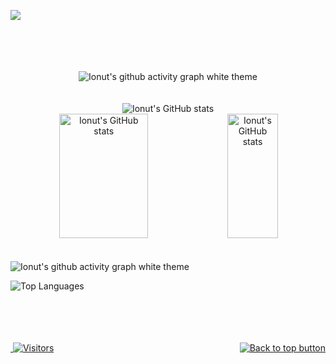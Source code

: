 [<img src="https://github-ads.s3.eu-central-1.amazonaws.com/support-ukraine.svg?t=1" />](https://supportukrainenow.org)

<br>
<br>
<br>
<br>

<!-- SVG Typing -->
<div align="center" id="top">
  <picture>
    <source media="(prefers-color-scheme: dark)" srcset="https://readme-typing-svg.herokuapp.com?font=Roboto&weight=500&size=25&duration=3500&pause=3500&color=A371ED&center=true&width=435&lines=Heeeeeeeeeeeeeeeeeeeeey!;My+name+is+Ionu%C8%9B+-+Nicu;I'm+21+years+old+young+boy+from;Republic+of+Moldova;with+a+passion+for+programming.">
    <source media="(prefers-color-scheme: light), (prefers-color-scheme: no-preference)" srcset="https://readme-typing-svg.herokuapp.com?font=Roboto&weight=500&size=25&duration=3500&pause=3500&color=8253DF&center=true&width=435&lines=Heeeeeeeeeeeeeeeeeeeeey!;My+name+is+Ionu%C8%9B+-+Nicu;I'm+21+years+old+young+boy+from;Republic+of+Moldova;with+a+passion+for+programming.">
    <img alt="Ionut's github activity graph white theme" src="https://readme-typing-svg.herokuapp.com?font=Roboto&weight=500&size=25&duration=3500&pause=3500&color=8253DF&center=true&width=435&lines=Heeeeeeeeeeeeeeeeeeeeey!;My+name+is+Ionu%C8%9B+-+Nicu;I'm+21+years+old+young+boy+from;Republic+of+Moldova;with+a+passion+for+programming.">
  </picture>
</div>

<br>
<br>

<!-- Ionut's GitHub streaks -->
<div align="center">
    <picture>
        <source media="(prefers-color-scheme: dark)" srcset="https://github-readme-streak-stats.herokuapp.com?user=Van4kk&theme=swift&hide_border=true&date_format=j%20M%5B%20Y%5D&background=EB545400&border=EB545400&stroke=30363DE4&ring=794ECA&fire=794ECA&currStreakNum=794ECA&sideNums=794ECA&currStreakLabel=E6EDF3&sideLabels=E6EDF3&dates=E6EDF3">
        <source media="(prefers-color-scheme: light), (prefers-color-scheme: no-preference)" srcset="https://github-readme-streak-stats.herokuapp.com?user=Van4kk&theme=swift&hide_border=true&date_format=j%20M%5B%20Y%5D&background=EB545400&border=EB545400&stroke=D0D7DE&ring=8453DF&fire=8453DF&currStreakNum=8453DF&sideNums=8453DF&currStreakLabel=1F2328&sideLabels=1F2328&dates=1F2328"> 
        <img alt="Ionut's GitHub stats" src="https://github-readme-streak-stats.herokuapp.com?user=Van4kk&theme=swift&hide_border=true&date_format=j%20M%5B%20Y%5D&background=EB545400&border=EB545400&stroke=D0D7DE&ring=8453DF&fire=8453DF&currStreakNum=8453DF&sideNums=8453DF&currStreakLabel=1F2328&sideLabels=1F2328&dates=1F2328">
    </picture>
</div>

<!-- Ionut's GitHub stats -->
<div align="center">  
    <!-- Ionut's GitHub stats -->
    <picture>
        <source width="53%" height="199px" media="(prefers-color-scheme: dark)" srcset="https://github-readme-stats.vercel.app/api?username=Van4kk&show_icons=true&theme=dark">
        <source width="53%" height="199px" media="(prefers-color-scheme: light), (prefers-color-scheme: no-preference)" srcset="https://github-readme-activity-graph.cyclic.app/graph?username=Van4kk&bg_color=ffffff&color=1f2328&line=d0d7de&point=8253df&area=true&hide_border=true"> 
        <img width="53%" height="199px" alt="Ionut's GitHub stats" src="https://github-readme-stats.vercel.app/api?username=Van4kk">
    </picture>
    <!-- Ionut's GitHub stats -->
    <picture>
        <source width="40%" height="199px" media="(prefers-color-scheme: dark)" srcset="https://github-readme-stats.vercel.app/api/top-langs/?username=Van4kk&layout=compact&langs_count=10">
        <source width="40%" height="199px" media="(prefers-color-scheme: light), (prefers-color-scheme: no-preference)" srcset="https://github-readme-stats.vercel.app/api/top-langs/?username=Van4kk&layout=compact&langs_count=10"> 
        <img width="40%" height="199px" alt="Ionut's GitHub stats" src="https://github-readme-stats.vercel.app/api/top-langs/?username=Van4kk&layout=compact&langs_count=10">
    </picture>
</div>

<br>
<br>
<!-- Ionut's GitHub activity graph -->
<picture>
  <source media="(prefers-color-scheme: dark)" srcset="https://github-readme-activity-graph.cyclic.app/graph?username=Van4kk&bg_color=0d1117&color=30363d&line=e6edf3&point=a371ed&area=true&hide_border=true">
  <source media="(prefers-color-scheme: light), (prefers-color-scheme: no-preference)" srcset="https://github-readme-activity-graph.cyclic.app/graph?username=Van4kk&bg_color=ffffff&color=1f2328&line=d0d7de&point=8253df&area=true&hide_border=true">
  <img alt="Ionut's github activity graph white theme" src="https://github-readme-activity-graph.cyclic.app/graph?username=Van4kk&bg_color=ffffff&color=1f2328&line=d0d7de&point=8253df&area=true&hide_border=true">
</picture>

![Top Languages](https://github-readme-stats.vercel.app/api/top-langs/?username=Van4kk&layout=compact&langs_count=10)

<br>
<br>
<br>
<br>

<!-- Footer -->
<div>
    <!-- Tracks -->
    <div align="left" style="width: 50%; float: left;">
        <a href="https://github.com/Van4kk">
            <img src="https://img.shields.io/github/followers/Van4kk?color=green&label=Followers" alt="">
        </a>
        <a href="https://github.com/Van4kk">
            <!-- <picture>
                <source>
                <source>
            </picture> -->
            <img src="https://visitor-badge.laobi.icu/badge?page_id=Van4kk.Van4kk" alt="Visitors">
        </a>
    </div>
    <!-- Back to Top button -->
    <div align="right" style="width: 50%; float: right;">
        <a href="#top" style="margin-bottom: 10px;">
            <picture>
                <source media="(prefers-color-scheme: dark)" srcset="https://img.shields.io/badge/Back%20to%20top-794ECA?style=flat">
                <source media="(prefers-color-scheme: light), (prefers-color-scheme: no-preference)" srcset="https://img.shields.io/badge/Back%20to%20top-8453DF?style=flat">
                <img alt="Back to top button" src="https://img.shields.io/badge/Back%20to%20top-8453DF?style=flat">
            </picture>
        </a>
    </div>
</div>
